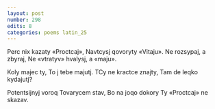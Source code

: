 ```yaml
---
layout: post
number: 298
edits: 8
categories: poems latin_25
---
```


Perc nix kazaty «Proctcaj»,
Navtcysj qovoryty «Vitaju».
Ne rozsypaj, a zbyraj,
Ne «vtratyv» hvalysj, a «maju».

Koly majec ty, 
To j tebe majutj.
TCy ne kractce znajty,
Tam de leqko kydajutj?

Potentsijnyj voroq
Tovarycem stav,
Bo na joqo dokory 
Ty «Proctcaj» ne skazav.
